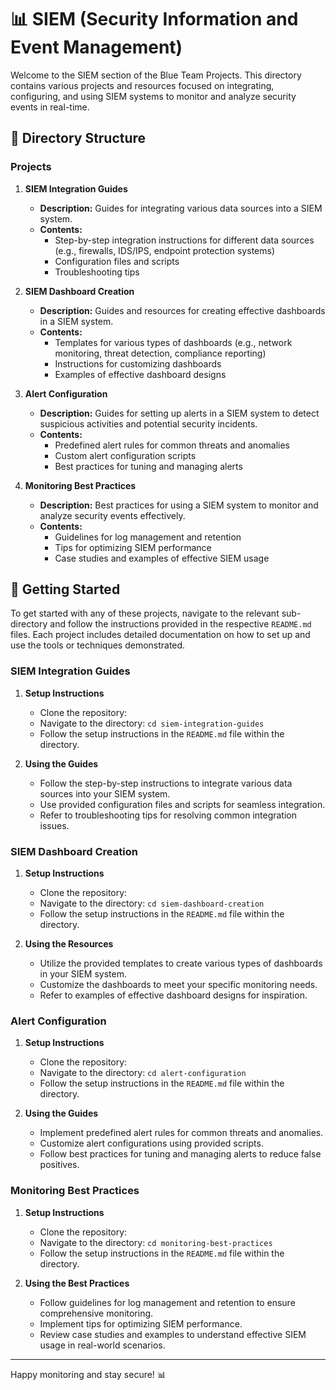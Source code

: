 # 📊 SIEM (Security Information and Event Management)

Welcome to the SIEM section of the Blue Team Projects. This directory contains various projects and resources focused on integrating, configuring, and using SIEM systems to monitor and analyze security events in real-time.

## 📁 Directory Structure

### Projects

1. **SIEM Integration Guides**
   - **Description:** Guides for integrating various data sources into a SIEM system.
   - **Contents:**
     - Step-by-step integration instructions for different data sources (e.g., firewalls, IDS/IPS, endpoint protection systems)
     - Configuration files and scripts
     - Troubleshooting tips

2. **SIEM Dashboard Creation**
   - **Description:** Guides and resources for creating effective dashboards in a SIEM system.
   - **Contents:**
     - Templates for various types of dashboards (e.g., network monitoring, threat detection, compliance reporting)
     - Instructions for customizing dashboards
     - Examples of effective dashboard designs

3. **Alert Configuration**
   - **Description:** Guides for setting up alerts in a SIEM system to detect suspicious activities and potential security incidents.
   - **Contents:**
     - Predefined alert rules for common threats and anomalies
     - Custom alert configuration scripts
     - Best practices for tuning and managing alerts

4. **Monitoring Best Practices**
   - **Description:** Best practices for using a SIEM system to monitor and analyze security events effectively.
   - **Contents:**
     - Guidelines for log management and retention
     - Tips for optimizing SIEM performance
     - Case studies and examples of effective SIEM usage

## 🚀 Getting Started

To get started with any of these projects, navigate to the relevant sub-directory and follow the instructions provided in the respective `README.md` files. Each project includes detailed documentation on how to set up and use the tools or techniques demonstrated.

### SIEM Integration Guides

1. **Setup Instructions**
   - Clone the repository: 
   - Navigate to the directory: `cd siem-integration-guides`
   - Follow the setup instructions in the `README.md` file within the directory.

2. **Using the Guides**
   - Follow the step-by-step instructions to integrate various data sources into your SIEM system.
   - Use provided configuration files and scripts for seamless integration.
   - Refer to troubleshooting tips for resolving common integration issues.

### SIEM Dashboard Creation

1. **Setup Instructions**
   - Clone the repository: 
   - Navigate to the directory: `cd siem-dashboard-creation`
   - Follow the setup instructions in the `README.md` file within the directory.

2. **Using the Resources**
   - Utilize the provided templates to create various types of dashboards in your SIEM system.
   - Customize the dashboards to meet your specific monitoring needs.
   - Refer to examples of effective dashboard designs for inspiration.

### Alert Configuration

1. **Setup Instructions**
   - Clone the repository: 
   - Navigate to the directory: `cd alert-configuration`
   - Follow the setup instructions in the `README.md` file within the directory.

2. **Using the Guides**
   - Implement predefined alert rules for common threats and anomalies.
   - Customize alert configurations using provided scripts.
   - Follow best practices for tuning and managing alerts to reduce false positives.

### Monitoring Best Practices

1. **Setup Instructions**
   - Clone the repository: 
   - Navigate to the directory: `cd monitoring-best-practices`
   - Follow the setup instructions in the `README.md` file within the directory.

2. **Using the Best Practices**
   - Follow guidelines for log management and retention to ensure comprehensive monitoring.
   - Implement tips for optimizing SIEM performance.
   - Review case studies and examples to understand effective SIEM usage in real-world scenarios.

---

Happy monitoring and stay secure! 📊

